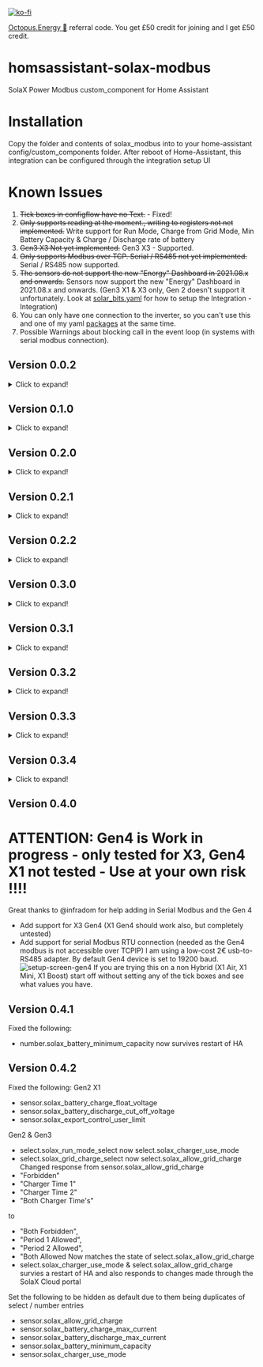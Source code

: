 [![ko-fi](https://www.ko-fi.com/img/githubbutton_sm.svg)](https://ko-fi.com/V7V51QQOL)

[Octopus.Energy 🐙](https://share.octopus.energy/wise-boar-813) referral code. You get £50 credit for joining and I get £50 credit.
 
# homsassistant-solax-modbus
SolaX Power Modbus custom_component for Home Assistant
 
# Installation
Copy the folder and contents of solax_modbus into to your home-assistant config/custom_components folder.
After reboot of Home-Assistant, this integration can be configured through the integration setup UI

# Known Issues

1. ~~Tick boxes in configflow have no Text.~~ - Fixed!
2. ~~Only supports reading at the moment., writing to registers not net implemented.~~ Write support for Run Mode, Charge from Grid Mode, Min Battery Capacity & Charge / Discharge rate of battery
3. ~~Gen3 X3 Not yet implemented.~~ Gen3 X3 - Supported.
4. ~~Only supports Modbus over TCP. Serial / RS485 not yet implemented.~~ Serial / RS485 now supported.
5. ~~The sensors do not support the new "Energy" Dashboard in 2021.08.x and onwards.~~ Sensors now support the new "Energy" Dashboard in 2021.08.x and onwards. (Gen3 X1 & X3 only, Gen 2 doesn't support it unfortunately. Look at [solar_bits.yaml](https://github.com/wills106/homeassistant-config/blob/master/packages/solar_bits.yaml) for how to setup the Integration - Integration)
6. You can only have one connection to the inverter, so you can't use this and one of my yaml [packages](https://github.com/wills106/homeassistant-config/tree/master/packages) at the same time.
7. Possible Warnings about blocking call in the event loop (in systems with serial modbus connection).

## Version 0.0.2
<details>
  <summary>Click to expand!</summary>

BMS Connect State

Start and End Times for Force-Time-Mode Formatted

House Load

Import, Export & Solar Daily Energy working in Energy Dashboard
</details>

## Version 0.1.0
<details>
  <summary>Click to expand!</summary>

EPIC Version bump to 0.1.0

Issue 1 no longer exists, working config screen!

![Issue1](https://github.com/wills106/homsassistant-solax-modbus/blob/main/images/issue1b.PNG)
</details>

## Version 0.2.0
<details>
  <summary>Click to expand!</summary>

More Optional Sensors

X3 Support

X1 EPS Sensors

X3 EPS Sensors
</details>

## Version 0.2.1
<details>
  <summary>Click to expand!</summary>

New Optional Sensors - Only seem to update when Import / Exporting?
- Consumed Energy Total
- Feedin Energy Total

Total Energy To Grid - Tweaked to see if it returns sensible figure?

SolaX Today's Export Energy - Rounded to two places and moved to Gen3 only

SolaX Today's Export Energy - Rounded to two places and moved to Gen3 only

Added missing sensors to Gen3 X3
- Battery Current Charge
- Battery Voltage Charge
</details>

## Version 0.2.2
<details>
  <summary>Click to expand!</summary>

Converted all Sensors to use SensorEntityDescription

Removed Optional Sensors - Now form part of the main Sensor Group, but disabled by default

Updated Energy Dashboard compatibility for 2021.9x Version of Home Assistant

Renamed "Input Energy Charge Today" & "Output Energy Charge Today" to "Battery Input Energy Today" & "Battery Output Energy Today" Now compatible with the Energy Dashboard
</details>
 
## Version 0.3.0
<details>
  <summary>Click to expand!</summary>

Write Support!
- Run Mode
- Charge periods in Force Time Use Mode
- Min Battery Capacity
- Charge / Discharge rate of battery

@mickemartinsson Has done a Swedish Translation

Default names of new select / number
- select.solax_run_mode_select
- select.solax_grid_charge_select
- number.solax_battery_minimum_capacity
- number.solax_battery_charge
- number.solax_battery_discharge

Battery Charge/Discharge Limits
Gen 2 - 50Amp (I don't know if this applies to all Batteries on the Gen 2 or just the Pylon Tech. Be very careful!)
Every other setup 20Amp

![Battery1](https://github.com/wills106/homsassistant-solax-modbus/blob/main/images/battery1.png)
</details>

## Version 0.3.1
<details>
  <summary>Click to expand!</summary>

Corrected Gen2 Values
</details>

## Version 0.3.2
<details>
  <summary>Click to expand!</summary>

Added missing Language Mappings for Language Register
</details>

## Version 0.3.3
<details>
  <summary>Click to expand!</summary>

Added:

EPS Sensors:
- EPS Auto Restart
- EPS Min Esc SOC
- EPS Min Esc Voltage

Gen 3 Sensors:
- Backup Charge End
- Backup Charge Start
- Backup Gridcharge
- Cloud Control (Disabled by default)
- CT Meter Setting (Disabled by default)
- Discharge Cut Off Capacity Grid Mode (Disabled by default)
- Discharge Cut Off Point Different (Disabled by default)
- Discharge Cut Off Voltage Grid Mode (Disabled by default)
- Forcetime Period 1 Maximum Capacity
- Forcetime Period 2 Maximum Capacity
- Global MPPT Function (Disabled by default)
- Machine Style (Disabled by default)
- Meter 1 id (Disabled by default)
- Meter 2 id (Disabled by default)
- Meter Function (Disabled by default)
- Power Control Timeout (Disabled by default)
- wAS4777 Power Manager (Disabled by default)

Gen 3 X3 Sensors:
- Earth Detect X3
- Grid Service X3
- Phase Power Balance X3

Number:
- ForceTime Period 1 Max Capacity
- ForceTime Period 2 Max Capacity

Also corrected "Select Naming" & Adjusted Gen2 rounding
</details>

## Version 0.3.4
<details>
  <summary>Click to expand!</summary>

Corrected X3 Inverter Power Scaling


Corrected spelling mistakes


Fixed House Load showing Zero when charging from the Grid. Should also fix House Load showing zero when Battery is empty.
</details>

## Version 0.4.0

# ATTENTION: Gen4 is Work in progress - only tested for X3, Gen4 X1 not tested - Use at your own risk !!!!
Great thanks to @infradom for help adding in Serial Modbus and the Gen 4
- Add support for X3 Gen4 (X1 Gen4 should work also, but completely untested)
- Add support for serial Modbus RTU connection (needed as the Gen4 modbus is not accessible over TCPIP)
I am using a low-cost 2€ usb-to-RS485 adapter. By default Gen4 device is set to 19200 baud.
![setup-screen-gen4](https://user-images.githubusercontent.com/11804014/154648472-c7c53269-0618-4580-bbc3-b17c7a16105c.png)
If you are trying this on a non Hybrid (X1 Air, X1 Mini, X1 Boost) start off without setting any of the tick boxes and see what values you have.

## Version 0.4.1
Fixed the following:
- number.solax_battery_minimum_capacity now survives restart of HA

## Version 0.4.2
Fixed the following:
Gen2 X1
- sensor.solax_battery_charge_float_voltage
- sensor.solax_battery_discharge_cut_off_voltage
- sensor.solax_export_control_user_limit

Gen2 & Gen3
- select.solax_run_mode_select now select.solax_charger_use_mode
- select.solax_grid_charge_select now select.solax_allow_grid_charge
Changed response from sensor.solax_allow_grid_charge
- "Forbidden"
- "Charger Time 1"
- "Charger Time 2"
- "Both Charger Time's"

to
- "Both Forbidden",
- "Period 1 Allowed",
- "Period 2 Allowed",
- "Both Allowed
Now matches the state of select.solax_allow_grid_charge
- select.solax_charger_use_mode & select.solax_allow_grid_charge survies a restart of HA and also responds to changes made through the SolaX Cloud portal

Set the following to be hidden as default due to them being duplicates of select / number entries
- sensor.solax_allow_grid_charge
- sensor.solax_battery_charge_max_current
- sensor.solax_battery_discharge_max_current
- sensor.solax_battery_minimum_capacity
- sensor.solax_charger_use_mode
